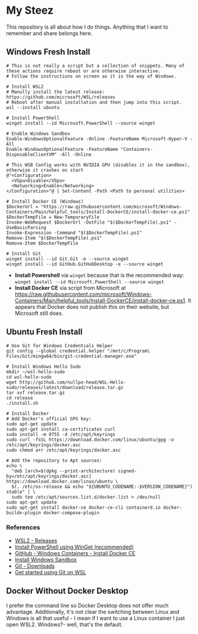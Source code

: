 # My Steez

This repository is all about how I do things. Anything that I want to remember and share belongs here.

## Windows Fresh Install

```
# This is not really a script but a collection of snippets. Many of these actions require reboot or are otherwise interactive.
# Follow the instructions on screen as it is the way of Windows.

# Install WSL2
# Manully install the latest release: https://github.com/microsoft/WSL/releases
# Reboot after manual installation and then jump into this script.
wsl --install ubuntu

# Install PowerShell
winget install --id Microsoft.PowerShell --source winget

# Enable Windows Sandbox
Enable-WindowsOptionalFeature -Online -FeatureName Microsoft-Hyper-V -All
Enable-WindowsOptionalFeature -FeatureName "Containers-DisposableClientVM" -All -Online

# This WSB Config works with NVIDIA GPU (disables it in the sandbox), otherwise it crashes on start
@"<Configuration>
  <VGpu>Disable</VGpu>
  <Networking>Enable</Networking>
</Configuration>"@ | Set-Content -Path <Path to personal utilities>

# Install Docker CE (Windows)
$DockerUrl = "https://raw.githubusercontent.com/microsoft/Windows-Containers/Main/helpful_tools/Install-DockerCE/install-docker-ce.ps1"
$DockerTempFile = New-TemporaryFile
Invoke-WebRequest $DockerUrl -OutFile "$($DockerTempFile).ps1" -UseBasicParsing
Invoke-Expression -Command "$($DockerTempFile).ps1"
Remove-Item "$($DockerTempFile).ps1"
Remove-Item $DockerTempFile

# Install Git
winget install --id Git.Git -e --source winget
winget install --id GitHub.GitHubDesktop -e --source winget

```

* **Install Powershell** via `winget` because that is the recommended way: `winget install --id Microsoft.PowerShell --source winget`
* **Install Docker CE** via script from Microsoft at https://raw.githubusercontent.com/microsoft/Windows-Containers/Main/helpful_tools/Install-DockerCE/install-docker-ce.ps1. It appears that Docker does not publish this on their website, but Microsoft still does.

## Ubuntu Fresh Install

```
# Use Git for Windows Credentials Helper
git config --global credential.helper "/mnt/c/Program\ Files/Git/mingw64/bin/git-credential-manager.exe"

# Install Windows Hello Sudo
mkdir ~/wsl-hello-sudo
cd wsl-hello-sudo
wget http://github.com/nullpo-head/WSL-Hello-sudo/releases/latest/download/release.tar.gz
tar xvf release.tar.gz
cd release
./install.sh

# Install Docker
# Add Docker's official GPG key:
sudo apt-get update
sudo apt-get install ca-certificates curl
sudo install -m 0755 -d /etc/apt/keyrings
sudo curl -fsSL https://download.docker.com/linux/ubuntu/gpg -o /etc/apt/keyrings/docker.asc
sudo chmod a+r /etc/apt/keyrings/docker.asc

# Add the repository to Apt sources:
echo \
  "deb [arch=$(dpkg --print-architecture) signed-by=/etc/apt/keyrings/docker.asc] https://download.docker.com/linux/ubuntu \
  $(. /etc/os-release && echo "${UBUNTU_CODENAME:-$VERSION_CODENAME}") stable" | \
  sudo tee /etc/apt/sources.list.d/docker.list > /dev/null
sudo apt-get update
sudo apt-get install docker-ce docker-ce-cli containerd.io docker-buildx-plugin docker-compose-plugin
```

### References

* [WSL2 - Releases](https://github.com/microsoft/WSL/releases)
* [Install PowerShell using WinGet (recommended)](https://learn.microsoft.com/en-us/powershell/scripting/install/installing-powershell-on-windows?view=powershell-7.5#install-powershell-using-winget-recommended)
* [GitHub - Windows Containers - Install Docker CE](https://github.com/microsoft/Windows-Containers/blob/Main/helpful_tools/Install-DockerCE/install-docker-ce.ps1)
* [Install Windows Sandbox](https://learn.microsoft.com/en-us/windows/security/application-security/application-isolation/windows-sandbox/windows-sandbox-install)
* [Git - Downloads](https://git-scm.com/downloads/win)
* [Get started using Git on WSL](https://learn.microsoft.com/en-us/windows/wsl/tutorials/wsl-git)

## Docker Without Docker Desktop

I prefer the command line so Docker Desktop does not offer much advantage. Additionally, it's not clear the switching between Linux and Windows is all that useful - I mean if I want to use a Linux container I just open WSL2. Windows?- well, that's the default.
